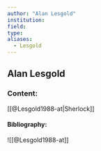 ```yaml
---
author: "Alan Lesgold"
institution:
field:
type:
aliases:
  - Lesgold
---
```


## Alan Lesgold

### Content:
[[@Lesgold1988-at|Sherlock]]

#### Bibliography:

![[@Lesgold1988-at]]